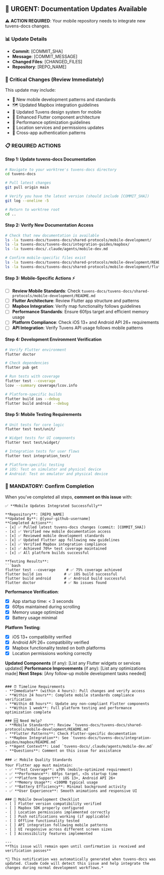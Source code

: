 ## 📢 URGENT: Documentation Updates Available

⚠️ **ACTION REQUIRED**: Your mobile repository needs to integrate new tuvens-docs changes.

### 📊 Update Details
- **Commit**: [COMMIT_SHA]
- **Message**: [COMMIT_MESSAGE]
- **Changed Files**: [CHANGED_FILES]
- **Repository**: [REPO_NAME]

### 🚨 Critical Changes (Review Immediately)
This update may include:
- 📱 New mobile development patterns and standards
- 🗺️ Updated Mapbox integration guidelines
- 🎨 Updated Tuvens design system for mobile
- 🔧 Enhanced Flutter component architecture
- 🚀 Performance optimization guidelines
- 📍 Location services and permissions updates
- 🔐 Cross-app authentication patterns

### 📋 REQUIRED ACTIONS

#### Step 1: Update tuvens-docs Documentation
```bash
# Navigate to your worktree's tuvens-docs directory
cd tuvens-docs

# Pull latest changes
git pull origin main

# Verify you have the latest version (should include [COMMIT_SHA])
git log --oneline -5

# Return to worktree root
cd ..
```

#### Step 2: Verify New Documentation Access
```bash
# Check that new documentation is available
ls -la tuvens-docs/tuvens-docs/shared-protocols/mobile-development/
ls -la tuvens-docs/tuvens-docs/integration-guides/mapbox/
ls -la tuvens-docs/.claude/agents/mobile-dev.md

# Confirm mobile-specific files exist
ls -la tuvens-docs/tuvens-docs/shared-protocols/mobile-development/README.md
ls -la tuvens-docs/tuvens-docs/shared-protocols/mobile-development/flutter-standards.md
```

#### Step 3: Mobile-Specific Actions ⚡
- [ ] **Review Mobile Standards**: Check `tuvens-docs/tuvens-docs/shared-protocols/mobile-development/README.md`
- [ ] **Flutter Architecture**: Review Flutter app structure and patterns
- [ ] **Mapbox Integration**: Verify map functionality follows guidelines
- [ ] **Performance Standards**: Ensure 60fps target and efficient memory usage
- [ ] **Platform Compliance**: Check iOS 13+ and Android API 26+ requirements
- [ ] **API Integration**: Verify Tuvens API usage follows mobile patterns

#### Step 4: Development Environment Verification
```bash
# Verify Flutter environment
flutter doctor

# Check dependencies
flutter pub get

# Run tests with coverage
flutter test --coverage
lcov --summary coverage/lcov.info

# Platform-specific builds
flutter build ios --debug
flutter build android --debug
```

#### Step 5: Mobile Testing Requirements
```bash
# Unit tests for core logic
flutter test test/unit/

# Widget tests for UI components
flutter test test/widget/

# Integration tests for user flows
flutter test integration_test/

# Platform-specific testing
# iOS: Test on simulator and physical device
# Android: Test on emulator and physical device
```

### 🔄 MANDATORY: Confirm Completion

When you've completed all steps, **comment on this issue** with:

```
✅ **Mobile Updates Integrated Successfully**

**Repository**: [REPO_NAME]
**Updated By**: @[your-github-username]
**Completed Actions**:
- [x] ✅ Pulled latest tuvens-docs changes (commit: [COMMIT_SHA])
- [x] ✅ Verified new mobile documentation access
- [x] ✅ Reviewed mobile development standards
- [x] ✅ Updated Flutter app following new guidelines
- [x] ✅ Verified Mapbox integration compliance
- [x] ✅ Achieved 70%+ test coverage maintained
- [x] ✅ All platform builds successful

**Testing Results**:
```bash
flutter test --coverage     # ✅ 75% coverage achieved
flutter build ios          # ✅ iOS build successful
flutter build android      # ✅ Android build successful
flutter doctor             # ✅ No issues found
```

**Performance Verification**:
- [x] App startup time: < 3 seconds
- [x] 60fps maintained during scrolling
- [x] Memory usage optimized
- [x] Battery usage minimal

**Platform Testing**:
- [x] iOS 13+ compatibility verified
- [x] Android API 26+ compatibility verified
- [x] Mapbox functionality tested on both platforms
- [x] Location permissions working correctly

**Updated Components** (if any): [List any Flutter widgets or services updated]
**Performance Improvements** (if any): [List any optimizations made]
**Next Steps**: [Any follow-up mobile development tasks needed]
```

### ⏰ Timeline Requirements
- **Immediate** (within 4 hours): Pull changes and verify access
- **Within 24 hours**: Complete mobile standards compliance verification
- **Within 48 hours**: Update any non-compliant Flutter components
- **Within 1 week**: Full platform testing and performance optimization complete

### 🆘 Need Help?
- **Mobile Standards**: Review `tuvens-docs/tuvens-docs/shared-protocols/mobile-development/README.md`
- **Flutter Patterns**: Check Flutter-specific documentation
- **Mapbox Integration**: See `tuvens-docs/tuvens-docs/integration-guides/mapbox/README.md`
- **Agent Context**: Load `tuvens-docs/.claude/agents/mobile-dev.md`
- **Questions**: Comment on this issue for assistance

### 📈 Mobile Quality Standards
Your Flutter app must maintain:
- ✅ **Test Coverage**: ≥70% (mobile-optimized requirement)
- ✅ **Performance**: 60fps target, <3s startup time
- ✅ **Platform Support**: iOS 13+, Android API 26+
- ✅ **Memory Usage**: <100MB typical usage
- ✅ **Battery Efficiency**: Minimal background activity
- ✅ **User Experience**: Smooth animations and responsive UI

### 📱 Mobile Development Checklist
- [ ] Flutter version compatibility verified
- [ ] Mapbox SDK properly configured
- [ ] Location permissions implemented correctly
- [ ] Push notifications working (if applicable)
- [ ] Offline functionality tested
- [ ] API integration following mobile patterns
- [ ] UI responsive across different screen sizes
- [ ] Accessibility features implemented

---
**This issue will remain open until confirmation is received and verification passes**

*🤖 This notification was automatically generated when tuvens-docs was updated. Claude Code will detect this issue and help integrate the changes during normal development workflows.*